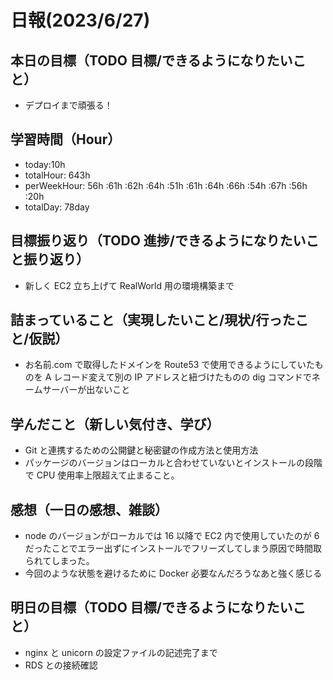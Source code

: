 # 日報(2023/6/27)

## 本日の目標（TODO 目標/できるようになりたいこと）

- デプロイまで頑張る！

## 学習時間（Hour）

- today:10h
- totalHour: 643h
- perWeekHour: 56h :61h :62h :64h :51h :61h :64h :66h :54h :67h :56h :20h
- totalDay: 78day

## 目標振り返り（TODO 進捗/できるようになりたいこと振り返り）

- 新しく EC2 立ち上げて RealWorld 用の環境構築まで

## 詰まっていること（実現したいこと/現状/行ったこと/仮説）

- お名前.com で取得したドメインを Route53 で使用できるようにしていたものを A レコード変えて別の IP アドレスと紐づけたものの dig コマンドでネームサーバーが出ないこと

## 学んだこと（新しい気付き、学び）

- Git と連携するための公開鍵と秘密鍵の作成方法と使用方法
- パッケージのバージョンはローカルと合わせていないとインストールの段階で CPU 使用率上限超えて止まること。

## 感想（一日の感想、雑談）

- node のバージョンがローカルでは 16 以降で EC2 内で使用していたのが 6 だったことでエラー出ずにインストールでフリーズしてしまう原因で時間取られてしまった。
- 今回のような状態を避けるために Docker 必要なんだろうなあと強く感じる

## 明日の目標（TODO 目標/できるようになりたいこと）

- nginx と unicorn の設定ファイルの記述完了まで
- RDS との接続確認
